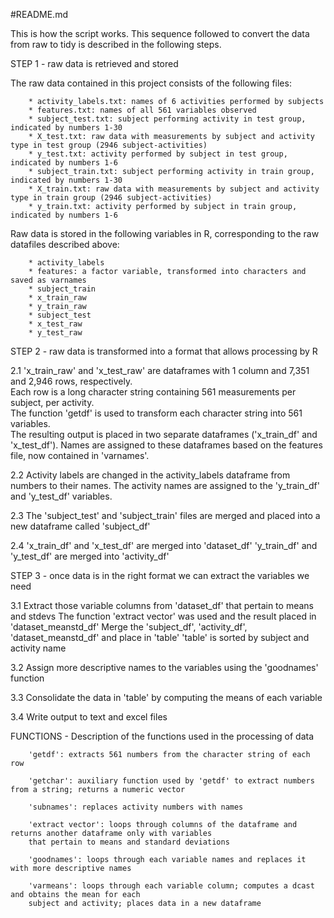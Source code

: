 #README.md

This is how the script works.  This sequence followed to convert the data from raw to tidy is described in the following 
steps.  

STEP 1 - raw data is retrieved and stored 

The raw data contained in this project consists of the following files:

        * activity_labels.txt: names of 6 activities performed by subjects
        * features.txt: names of all 561 variables observed
        * subject_test.txt: subject performing activity in test group, indicated by numbers 1-30
        * X_test.txt: raw data with measurements by subject and activity type in test group (2946 subject-activities)
        * y_test.txt: activity performed by subject in test group, indicated by numbers 1-6
        * subject_train.txt: subject performing activity in train group, indicated by numbers 1-30
        * X_train.txt: raw data with measurements by subject and activity type in train group (2946 subject-activities)
        * y_train.txt: activity performed by subject in train group, indicated by numbers 1-6

Raw data is stored in the following variables in R, corresponding to the raw datafiles described above:

        * activity_labels 
        * features: a factor variable, transformed into characters and saved as varnames
        * subject_train 
        * x_train_raw
        * y_train_raw
        * subject_test
        * x_test_raw
        * y_test_raw


STEP 2 - raw data is transformed into a format that allows processing by R

2.1     'x_train_raw' and 'x_test_raw' are dataframes with 1 column and 7,351 and 2,946 rows, respectively.  
        Each row is a long character string containing 561 measurements per subject, per activity.  
        The function 'getdf' is used to transform each character string into 561 variables.  
        The resulting output is placed in two separate dataframes ('x_train_df' and 'x_test_df').
        Names are assigned to these dataframes based on the features file, now contained in 'varnames'.  

2.2     Activity labels are changed in the activity_labels dataframe from numbers to their names.
        The activity names are assigned to the 'y_train_df' and 'y_test_df' variables.

2.3     The 'subject_test' and 'subject_train' files are merged and placed into a new dataframe called 'subject_df'

2.4     'x_train_df' and 'x_test_df' are merged into 'dataset_df'
        'y_train_df' and 'y_test_df' are merged into 'activity_df'
        
STEP 3 - once data is in the right format we can extract the variables we need

3.1     Extract those variable columns from 'dataset_df' that pertain to means and stdevs
        The function 'extract vector' was used and the result placed in 'dataset_meanstd_df'
        Merge the 'subject_df', 'activity_df', 'dataset_meanstd_df' and place in 'table' 
        'table' is sorted by subject and activity name

3.2     Assign more descriptive names to the variables using the 'goodnames' function

3.3     Consolidate the data in 'table' by computing the means of each variable

3.4     Write output to text and excel files

FUNCTIONS - Description of the functions used in the processing of data

        'getdf': extracts 561 numbers from the character string of each row
        
        'getchar': auxiliary function used by 'getdf' to extract numbers from a string; returns a numeric vector
        
        'subnames': replaces activity numbers with names
        
        'extract vector': loops through columns of the dataframe and returns another dataframe only with variables 
        that pertain to means and standard deviations
        
        'goodnames': loops through each variable names and replaces it with more descriptive names
        
        'varmeans': loops through each variable column; computes a dcast and obtains the mean for each 
        subject and activity; places data in a new dataframe
        


        
        
        